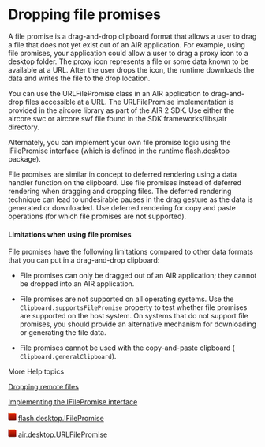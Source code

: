 # Dropping file promises

A file promise is a drag-and-drop clipboard format that allows a user to drag a
file that does not yet exist out of an AIR application. For example, using file
promises, your application could allow a user to drag a proxy icon to a desktop
folder. The proxy icon represents a file or some data known to be available at a
URL. After the user drops the icon, the runtime downloads the data and writes
the file to the drop location.

You can use the URLFilePromise class in an AIR application to drag-and-drop
files accessible at a URL. The URLFilePromise implementation is provided in the
aircore library as part of the AIR 2 SDK. Use either the aircore.swc or
aircore.swf file found in the SDK frameworks/libs/air directory.

Alternately, you can implement your own file promise logic using the
IFilePromise interface (which is defined in the runtime flash.desktop package).

File promises are similar in concept to deferred rendering using a data handler
function on the clipboard. Use file promises instead of deferred rendering when
dragging and dropping files. The deferred rendering technique can lead to
undesirable pauses in the drag gesture as the data is generated or downloaded.
Use deferred rendering for copy and paste operations (for which file promises
are not supported).

#### Limitations when using file promises

File promises have the following limitations compared to other data formats that
you can put in a drag-and-drop clipboard:

- File promises can only be dragged out of an AIR application; they cannot be
  dropped into an AIR application.

- File promises are not supported on all operating systems. Use the
  `Clipboard.supportsFilePromise` property to test whether file promises are
  supported on the host system. On systems that do not support file promises,
  you should provide an alternative mechanism for downloading or generating the
  file data.

- File promises cannot be used with the copy-and-paste clipboard (
  `Clipboard.generalClipboard`).

More Help topics

[Dropping remote files](WSb2ba3b1aad8a27b0-3c3eacbd123c4109bdd-8000.html)

[Implementing the IFilePromise interface](WSb2ba3b1aad8a27b0-3c3eacbd123c4109bdd-7fff.html)

![](../../img/flashplatformLinkIndicator.png)
[flash.desktop.IFilePromise](https://help.adobe.com/en_US/FlashPlatform/reference/actionscript/3/flash/desktop/IFilePromise.html)

![](../../img/flashplatformLinkIndicator.png)
[air.desktop.URLFilePromise](https://help.adobe.com/en_US/FlashPlatform/reference/actionscript/3/air/desktop/URLFilePromise.html)
